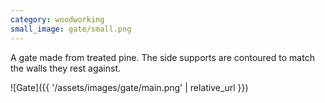```yaml
---
category: woodworking
small_image: gate/small.png
---
```

A gate made from treated pine. The side supports are contoured to match the walls they rest against.

![Gate]({{ '/assets/images/gate/main.png' | relative_url }})
